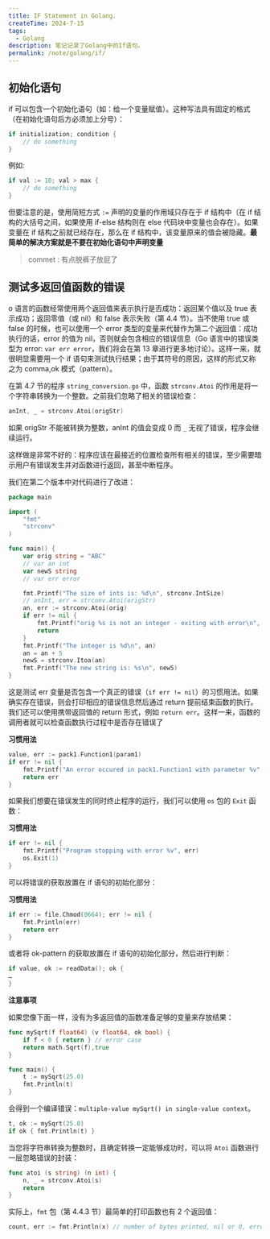 ```yaml
---
title: IF Statement in Golang.
createTime: 2024-7-15
tags:
  - Golang
description: 笔记记录了Golang中的If语句。
permalink: /note/golang/if/
---
```


## 初始化语句

if 可以包含一个初始化语句（如：给一个变量赋值）。这种写法具有固定的格式（在初始化语句后方必须加上分号）：

```go
if initialization; condition {
	// do something
}
```

例如:

```go
if val := 10; val > max {
	// do something
}
```

但要注意的是，使用简短方式 `:=` 声明的变量的作用域只存在于 if 结构中（在 if 结构的大括号之间，如果使用 if-else 结构则在 else 代码块中变量也会存在）。如果变量在 if 结构之前就已经存在，那么在 if 结构中，该变量原来的值会被隐藏。**最简单的解决方案就是不要在初始化语句中声明变量**

> commet : 有点脱裤子放屁了

## 测试多返回值函数的错误

o 语言的函数经常使用两个返回值来表示执行是否成功：返回某个值以及 true 表示成功；返回零值（或 nil）和 false 表示失败（第 4.4 节）。当不使用 true 或 false 的时候，也可以使用一个 error 类型的变量来代替作为第二个返回值：成功执行的话，error 的值为 nil，否则就会包含相应的错误信息（Go 语言中的错误类型为 error: `var err error`，我们将会在第 13 章进行更多地讨论）。这样一来，就很明显需要用一个 if 语句来测试执行结果；由于其符号的原因，这样的形式又称之为 comma,ok 模式（pattern）。

在第 4.7 节的程序 `string_conversion.go` 中，函数 `strconv.Atoi` 的作用是将一个字符串转换为一个整数。之前我们忽略了相关的错误检查：

```go
anInt, _ = strconv.Atoi(origStr)
```

如果 origStr 不能被转换为整数，anInt 的值会变成 0 而 `_` 无视了错误，程序会继续运行。

这样做是非常不好的：程序应该在最接近的位置检查所有相关的错误，至少需要暗示用户有错误发生并对函数进行返回，甚至中断程序。

我们在第二个版本中对代码进行了改进：

```go
package main

import (
	"fmt"
	"strconv"
)

func main() {
	var orig string = "ABC"
	// var an int
	var newS string
	// var err error

	fmt.Printf("The size of ints is: %d\n", strconv.IntSize)	  
	// anInt, err = strconv.Atoi(origStr)
	an, err := strconv.Atoi(orig)
	if err != nil {
		fmt.Printf("orig %s is not an integer - exiting with error\n", orig)
		return
	} 
	fmt.Printf("The integer is %d\n", an)
	an = an + 5
	newS = strconv.Itoa(an)
	fmt.Printf("The new string is: %s\n", newS)
}
```

这是测试 err 变量是否包含一个真正的错误（`if err != nil`）的习惯用法。如果确实存在错误，则会打印相应的错误信息然后通过 return 提前结束函数的执行。我们还可以使用携带返回值的 return 形式，例如 `return err`。这样一来，函数的调用者就可以检查函数执行过程中是否存在错误了

**习惯用法**

```go
value, err := pack1.Function1(param1)
if err != nil {
	fmt.Printf("An error occured in pack1.Function1 with parameter %v", param1)
	return err
}
```

如果我们想要在错误发生的同时终止程序的运行，我们可以使用 `os` 包的 `Exit` 函数：

**习惯用法**

```go
if err != nil {
	fmt.Printf("Program stopping with error %v", err)
	os.Exit(1)
}
```

可以将错误的获取放置在 if 语句的初始化部分：

**习惯用法**

```go
if err := file.Chmod(0664); err != nil {
	fmt.Println(err)
	return err
}
```

或者将 ok-pattern 的获取放置在 if 语句的初始化部分，然后进行判断：

```go
if value, ok := readData(); ok {
…
}
```

**注意事项**

如果您像下面一样，没有为多返回值的函数准备足够的变量来存放结果：

```go
func mySqrt(f float64) (v float64, ok bool) {
	if f < 0 { return } // error case
	return math.Sqrt(f),true
}

func main() {
	t := mySqrt(25.0)
	fmt.Println(t)
}
```

会得到一个编译错误：`multiple-value mySqrt() in single-value context`。

```go
t, ok := mySqrt(25.0)
if ok { fmt.Println(t) }
```

当您将字符串转换为整数时，且确定转换一定能够成功时，可以将 `Atoi` 函数进行一层忽略错误的封装：

```go
func atoi (s string) (n int) {
	n, _ = strconv.Atoi(s)
	return
}
```

实际上，`fmt` 包（第 4.4.3 节）最简单的打印函数也有 2 个返回值：

```go
count, err := fmt.Println(x) // number of bytes printed, nil or 0, error
```